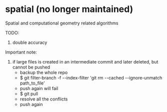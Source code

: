 # spatial (no longer maintained)
Spatial and computational geometry related algorithms

TODO:
1. double accuracy

Important note:
1. if large files is created in an intermediate commit and later deleted, but cannot be pushed
   - backup the whole repo
   - $ git filter-branch -f --index-filter 'git rm --cached --ignore-unmatch path_to_file'
   - push again will fail
   - $ git pull
   - resolve all the conflicts
   - push again
